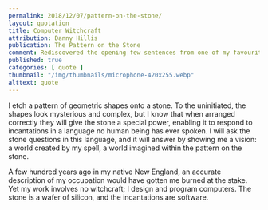 ```yaml
---
permalink: 2018/12/07/pattern-on-the-stone/
layout: quotation
title: Computer Witchcraft
attribution: Danny Hillis
publication: The Pattern on the Stone
comment: Rediscovered the opening few sentences from one of my favourite books
published: true
categories: [ quote ]
thumbnail: "/img/thumbnails/microphone-420x255.webp"
alttext: quote
---
```


I etch a pattern of geometric shapes onto a stone. To the uninitiated, the shapes look 
mysterious and complex, but I know that when arranged correctly they will give the stone a 
special power, enabling it to respond to incantations in a language no human being has ever spoken.
I will ask the stone questions in this language, and it will answer by showing me a vision: a world 
created by my spell, a world imagined within the pattern on the stone.

A few hundred years ago in my native New England, an accurate description of my occupation would
have gotten me burned at the stake. Yet my work involves no witchcraft; I design and program computers. 
The stone is a wafer of silicon, and the incantations are software.
